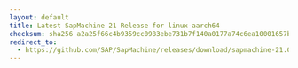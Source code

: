 ```yaml
---
layout: default
title: Latest SapMachine 21 Release for linux-aarch64
checksum: sha256 a2a25f66c4b9359cc0983ebe731b7f140a0177a74c6ea10001657b4f6a229f80
redirect_to:
  - https://github.com/SAP/SapMachine/releases/download/sapmachine-21.0.4/sapmachine-jdk-21.0.4_linux-aarch64_bin.tar.gz
---
```

